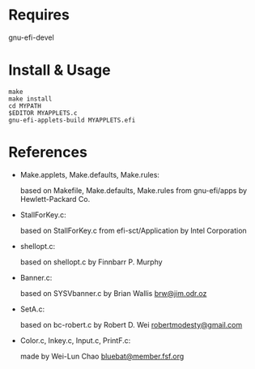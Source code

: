 Requires
========
gnu-efi-devel

Install & Usage
===============
	make
	make install
	cd MYPATH
	$EDITOR MYAPPLETS.c
	gnu-efi-applets-build MYAPPLETS.efi

References
==========
* Make.applets, Make.defaults, Make.rules:

	based on Makefile, Make.defaults, Make.rules from gnu-efi/apps by Hewlett-Packard Co.
* StallForKey.c:

	based on StallForKey.c from efi-sct/Application by Intel Corporation
* shellopt.c:

	based on shellopt.c by Finnbarr P. Murphy
* Banner.c:

	based on SYSVbanner.c by Brian Wallis <brw@jim.odr.oz>
* SetA.c:

	based on bc-robert.c by Robert D. Wei <robertmodesty@gmail.com>
* Color.c, Inkey.c, Input.c, PrintF.c:

	made by Wei-Lun Chao <bluebat@member.fsf.org>
